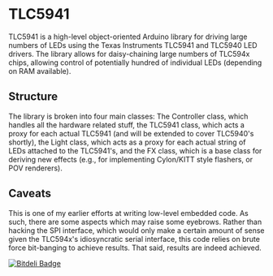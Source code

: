 # TLC5941
TLC5941 is a high-level object-oriented Arduino library for driving large numbers of LEDs using the Texas Instruments TLC5941 and TLC5940 LED drivers. The library allows for daisy-chaining large numbers of TLC594x chips, allowing control of potentially hundred of individual LEDs (depending on RAM available).

## Structure
The library is broken into four main classes: The Controller class, which handles all the hardware related stuff, the TLC5941 class, which acts a proxy for each actual TLC5941 (and will be extended to cover TLC5940's shortly), the Light class, which acts as a proxy for each actual string of LEDs attached to the TLC5941's, and the FX class, which is a base class for deriving new effects (e.g., for implementing Cylon/KITT style flashers, or POV renderers).

## Caveats
This is one of my earlier efforts at writing low-level embedded code. As such, there are some aspects which may raise some eyebrows. Rather than hacking the SPI interface, which would only make a certain amount of sense given the TLC594x's idiosyncratic serial interface, this code relies on brute force bit-banging to achieve results. That said, results are indeed achieved.

[![Bitdeli Badge](https://d2weczhvl823v0.cloudfront.net/DEGoodmanWilson/tlc5941/trend.png)](https://bitdeli.com/free "Bitdeli Badge")
